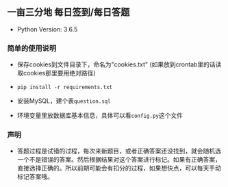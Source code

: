 ## 一亩三分地 每日签到/每日答题

- Python Version: 3.6.5

### 简单的使用说明

- 保存cookies到文件目录下，命名为"cookies.txt" (如果放到crontab里的话读取cookies那里要用绝对路径)

- ```pip install -r requirements.txt```

- 安装MySQL，建个表```question.sql```

- 环境变量里放数据库基本信息，具体可以看```config.py```这个文件


### 声明

- 答题过程是试错的过程，每次来新题目，或者正确答案还没找到，就会随机选一个不是错误的答案。然后根据结果对这个答案进行标记。如果有正确答案，直接选择正确的。所以前期可能会有扣分的过程，如果想快点，可以每天手动标记答案哦。